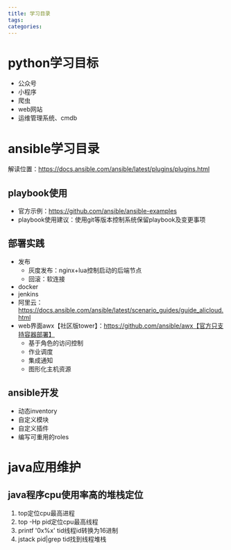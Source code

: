 ```yaml
---
title: 学习目录
tags:
categories:
---
```

# python学习目标
* 公众号
* 小程序
* 爬虫
* web网站
* 运维管理系统、cmdb

# ansible学习目录
解读位置：https://docs.ansible.com/ansible/latest/plugins/plugins.html
## playbook使用

* 官方示例：https://github.com/ansible/ansible-examples
* playbook使用建议：使用git等版本控制系统保留playbook及变更事项

## 部署实践
* 发布
    - 灰度发布：nginx+lua控制启动的后端节点
    - 回滚：软连接
* docker
* jenkins
* 阿里云：<https://docs.ansible.com/ansible/latest/scenario_guides/guide_alicloud.html>
* web界面awx【社区版tower】：https://github.com/ansible/awx【官方只支持容器部署】
    - 基于角色的访问控制
    - 作业调度
    - 集成通知
    - 图形化主机资源

## ansible开发

* 动态inventory
* 自定义模块
* 自定义插件
* 编写可重用的roles

# java应用维护

## java程序cpu使用率高的堆栈定位

1. top定位cpu最高进程
2. top -Hp pid定位cpu最高线程
3. printf '0x%x' tid线程id转换为16进制
4. jstack pid|grep tid找到线程堆栈

